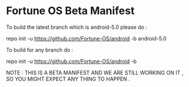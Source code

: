 Fortune OS Beta Manifest
========================

To build the latest branch which is android-5.0 please do :

repo init -u https://github.com/Fortune-OS/android -b android-5.0

To build for any branch do :

repo init -u https://github.com/Fortune-OS/android -b <branch name>


NOTE : THIS IS A BETA MANIFEST AND WE ARE STILL WORKING ON IT , SO YOU MIGHT EXPECT ANY THING TO HAPPEN .
